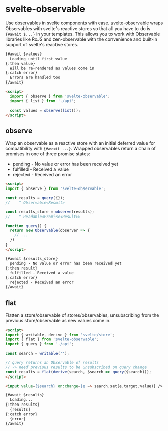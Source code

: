 # svelte-observable

Use observables in svelte components with ease. svelte-observable wraps Observables with svelte's reactive stores so that all you have to do is `{#await $...}` in your templates. This allows you to work with Observable libraries like RxJS and zen-observable with the convenience and built-in support of svelte's reactive stores.

```html
{#await $values}
  Loading until first value
{:then value}
  Will be re-rendered as values come in
{:catch error}
  Errors are handled too
{/await}

<script>
  import { observe } from 'svelte-observable'; 
  import { list } from './api';

  const values = observe(list());
</script>
```

## observe

Wrap an observable as a reactive store with an initial deferred value for compatibility with `{#await ...}`.
Wrapped observables return a chain of promises in one of three promise states:

- pending - No value or error has been received yet
- fulfilled - Received a value
- rejected - Received an error

```html
<script>
import { observe } from 'svelte-observable';

const results = query({});
//    ^ Observable<Result>

const results_store = observe(results);
//    ^ Readable<Promise<Result>>

function query() {
  return new Observable(observer => {
    // ...
  })
}
</script>

{#await $results_store}
  pending - No value or error has been received yet
{:then result}
  fulfilled - Received a value
{:catch error}
  rejected - Received an error
{/await}
```

## flat

Flatten a store/observable of stores/observables, unsubscribing from the previous store/observable as new values come in.

```html
<script>
import { writable, derive } from 'svelte/store';
import { flat } from 'svelte-observable';
import { query } from './api';

const search = writable('');

// query returns an Observable of results
// -> need previous results to be unsubscribed on query change
const results = flat(derive(search, $search => query($search)));
</script>

<input value={$search} on:change={e => search.set(e.target.value)} />

{#await $results}
  Loading...
{:then results}
  {results}
{:catch error}
  {error}
{/await}
```
